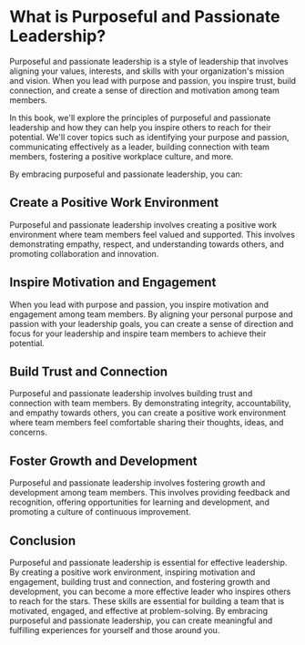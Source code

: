 What is Purposeful and Passionate Leadership?
===========================================================

Purposeful and passionate leadership is a style of leadership that involves aligning your values, interests, and skills with your organization's mission and vision. When you lead with purpose and passion, you inspire trust, build connection, and create a sense of direction and motivation among team members.

In this book, we'll explore the principles of purposeful and passionate leadership and how they can help you inspire others to reach for their potential. We'll cover topics such as identifying your purpose and passion, communicating effectively as a leader, building connection with team members, fostering a positive workplace culture, and more.

By embracing purposeful and passionate leadership, you can:

Create a Positive Work Environment
----------------------------------

Purposeful and passionate leadership involves creating a positive work environment where team members feel valued and supported. This involves demonstrating empathy, respect, and understanding towards others, and promoting collaboration and innovation.

Inspire Motivation and Engagement
---------------------------------

When you lead with purpose and passion, you inspire motivation and engagement among team members. By aligning your personal purpose and passion with your leadership goals, you can create a sense of direction and focus for your leadership and inspire team members to achieve their potential.

Build Trust and Connection
--------------------------

Purposeful and passionate leadership involves building trust and connection with team members. By demonstrating integrity, accountability, and empathy towards others, you can create a positive work environment where team members feel comfortable sharing their thoughts, ideas, and concerns.

Foster Growth and Development
-----------------------------

Purposeful and passionate leadership involves fostering growth and development among team members. This involves providing feedback and recognition, offering opportunities for learning and development, and promoting a culture of continuous improvement.

Conclusion
----------

Purposeful and passionate leadership is essential for effective leadership. By creating a positive work environment, inspiring motivation and engagement, building trust and connection, and fostering growth and development, you can become a more effective leader who inspires others to reach for the stars. These skills are essential for building a team that is motivated, engaged, and effective at problem-solving. By embracing purposeful and passionate leadership, you can create meaningful and fulfilling experiences for yourself and those around you.
